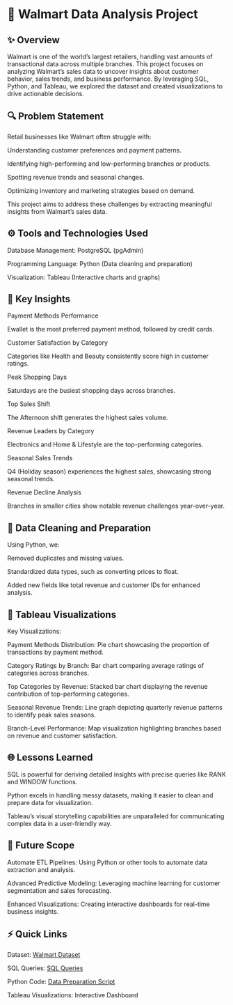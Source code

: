# 🛒 Walmart Data Analysis Project

## ✨ Overview

Walmart is one of the world’s largest retailers, handling vast amounts of transactional data across multiple branches. This project focuses on analyzing Walmart’s sales data to uncover insights about customer behavior, sales trends, and business performance. By leveraging SQL, Python, and Tableau, we explored the dataset and created visualizations to drive actionable decisions.

## 🔍 Problem Statement

Retail businesses like Walmart often struggle with:

Understanding customer preferences and payment patterns.

Identifying high-performing and low-performing branches or products.

Spotting revenue trends and seasonal changes.

Optimizing inventory and marketing strategies based on demand.

This project aims to address these challenges by extracting meaningful insights from Walmart’s sales data.

## ⚙️ Tools and Technologies Used

Database Management: PostgreSQL (pgAdmin)

Programming Language: Python (Data cleaning and preparation)

Visualization: Tableau (Interactive charts and graphs)

## 🔑 Key Insights

Payment Methods Performance

Ewallet is the most preferred payment method, followed by credit cards.

Customer Satisfaction by Category

Categories like Health and Beauty consistently score high in customer ratings.

Peak Shopping Days

Saturdays are the busiest shopping days across branches.

Top Sales Shift

The Afternoon shift generates the highest sales volume.

Revenue Leaders by Category

Electronics and Home & Lifestyle are the top-performing categories.

Seasonal Sales Trends

Q4 (Holiday season) experiences the highest sales, showcasing strong seasonal trends.

Revenue Decline Analysis

Branches in smaller cities show notable revenue challenges year-over-year.

## 🔢 Data Cleaning and Preparation

Using Python, we:

Removed duplicates and missing values.

Standardized data types, such as converting prices to float.

Added new fields like total revenue and customer IDs for enhanced analysis.

## 🌄 Tableau Visualizations

Key Visualizations:

Payment Methods Distribution: Pie chart showcasing the proportion of transactions by payment method.

Category Ratings by Branch: Bar chart comparing average ratings of categories across branches.

Top Categories by Revenue: Stacked bar chart displaying the revenue contribution of top-performing categories.

Seasonal Revenue Trends: Line graph depicting quarterly revenue patterns to identify peak sales seasons.

Branch-Level Performance: Map visualization highlighting branches based on revenue and customer satisfaction.

## 🌐 Lessons Learned

SQL is powerful for deriving detailed insights with precise queries like RANK and WINDOW functions.

Python excels in handling messy datasets, making it easier to clean and prepare data for visualization.

Tableau’s visual storytelling capabilities are unparalleled for communicating complex data in a user-friendly way.

## 🚀 Future Scope

Automate ETL Pipelines: Using Python or other tools to automate data extraction and analysis.

Advanced Predictive Modeling: Leveraging machine learning for customer segmentation and sales forecasting.

Enhanced Visualizations: Creating interactive dashboards for real-time business insights.

## ⚡ Quick Links

Dataset: <a href = https://github.com/Soniaranvir/End-to-End-DataAnalytics-Project/blob/main/Walmart.csv> Walmart Dataset </a>

SQL Queries: <a href = https://github.com/Soniaranvir/End-to-End-DataAnalytics-Project/blob/main/PSQL%20Queries.sql> SQL Queries</a>

Python Code: <a href = https://github.com/Soniaranvir/End-to-End-DataAnalytics-Project/blob/main/walmart_project.ipynb> Data Preparation Script </a>

Tableau Visualizations: Interactive Dashboard

